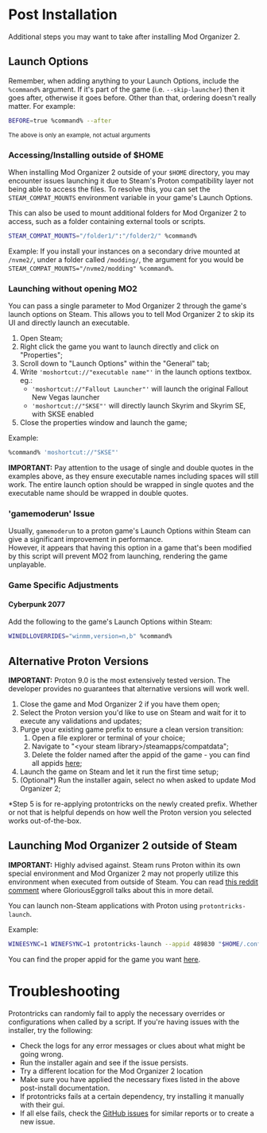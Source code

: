 # Post Installation

Additional steps you may want to take after installing Mod Organizer 2.

## Launch Options
Remember, when adding anything to your Launch Options, include the `%command%` argument. If it's part of the game (i.e. `--skip-launcher`) then it goes after, otherwise it goes before. Other than that, ordering doesn't really matter. For example:
```bash
BEFORE=true %command% --after
```
<sup>The above is only an example, not actual arguments</sup>

### Accessing/Installing outside of $HOME
When installing Mod Organizer 2 outside of your `$HOME` directory, you may encounter issues launching it due to Steam's Proton compatibility layer not being able to access the files. To resolve this, you can set the `STEAM_COMPAT_MOUNTS` environment variable in your game's Launch Options.

This can also be used to mount additional folders for Mod Organizer 2 to access, such as a folder containing external tools or scripts.

```bash
STEAM_COMPAT_MOUNTS="/folder1/":"/folder2/" %command%
```

Example:
If you install your instances on a secondary drive mounted at `/nvme2/`, under a folder called `/modding/`, the argument for you would be `STEAM_COMPAT_MOUNTS="/nvme2/modding" %command%`.

### Launching without opening MO2

You can pass a single parameter to Mod Organizer 2 through the game's launch options on Steam. This allows you to tell Mod Organizer 2 to skip its UI and directly launch an executable.

1. Open Steam;
2. Right click the game you want to launch directly and click on "Properties";
3. Scroll down to "Launch Options" within the "General" tab;
4. Write `'moshortcut://"executable name"'` in the launch options textbox. eg.:
   - `'moshortcut://"Fallout Launcher"'` will launch the original Fallout New Vegas launcher
   - `'moshortcut://"SKSE"'` will directly launch Skyrim and Skyrim SE, with SKSE enabled
5. Close the properties window and launch the game;

Example:
```bash
%command% 'moshortcut://"SKSE"'
```

**IMPORTANT:** Pay attention to the usage of single and double quotes in the examples above, as they ensure executable names including spaces will still work. The entire launch option should be wrapped in single quotes and the executable name should be wrapped in double quotes.

### 'gamemoderun' Issue
Usually, `gamemoderun` to a proton game's Launch Options within Steam can give a significant improvement in performance. </br>
However, it appears that having this option in a game that's been modified by this script will prevent MO2 from launching, rendering the game unplayable.

### Game Specific Adjustments

#### Cyberpunk 2077
Add the following to the game's Launch Options within Steam:</br>
```bash
WINEDLLOVERRIDES="winmm,version=n,b" %command%
```

## Alternative Proton Versions

**IMPORTANT:** Proton 9.0 is the most extensively tested version. The developer provides no guarantees that alternative versions will work well.
1. Close the game and Mod Organizer 2 if you have them open;
2. Select the Proton version you'd like to use on Steam and wait for it to execute any validations and updates;
3. Purge your existing game prefix to ensure a clean version transition:
	1. Open a file explorer or terminal of your choice;
	2. Navigate to "\<your steam library\>/steamapps/compatdata";
	3. Delete the folder named after the appid of the game - you can find all appids [here](gamesinfo);
4. Launch the game on Steam and let it run the first time setup;
5. (Optional\*) Run the installer again, select no when asked to update Mod Organizer 2;

\*Step 5 is for re-applying protontricks on the newly created prefix. Whether or not that is helpful depends on how well the Proton version you selected works out-of-the-box.

## Launching Mod Organizer 2 outside of Steam

**IMPORTANT:** Highly advised against. Steam runs Proton within its own special environment and Mod Organizer 2 may not properly utilize this environment when executed from outside of Steam. You can read [this reddit comment](https://www.reddit.com/r/linux_gaming/comments/k2kyjt/is_it_a_good_idea_to_use_proton_for_non_steam/gdxz70m/) where GloriousEggroll talks about this in more detail.

You can launch non-Steam applications with Proton using `protontricks-launch`.

Example:
```bash
WINEESYNC=1 WINEFSYNC=1 protontricks-launch --appid 489830 "$HOME/.config/modorganizer2/instances/skyrimspecialedition/modorganizer2/ModOrganizer.exe"
```

You can find the proper appid for the game you want [here](gamesinfo).

# Troubleshooting

Protontricks can randomly fail to apply the necessary overrides or configurations when called by a script. If you're having issues with the installer, try the following:
* Check the logs for any error messages or clues about what might be going wrong.
* Run the installer again and see if the issue persists.
* Try a different location for the Mod Organizer 2 location
* Make sure you have applied the necessary fixes listed in the above post-install documentation.
* If protontricks fails at a certain dependency, try installing it manually with their gui.
* If all else fails, check the [GitHub issues](https://github.com/Furglitch/modorganizer2-linux-installer/issues) for similar reports or to create a new issue.